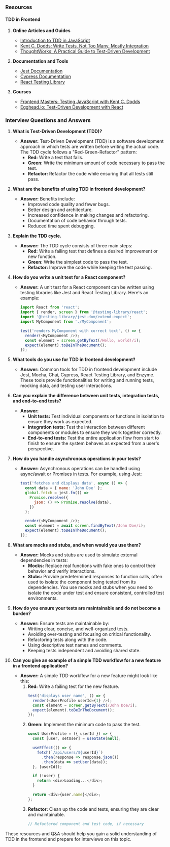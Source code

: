 ### Resources

#### TDD in Frontend
1. **Online Articles and Guides**
   - [Introduction to TDD in JavaScript](https://dev.to/dwayne/tdd-in-javascript-1kd4)
   - [Kent C. Dodds: Write Tests. Not Too Many. Mostly Integration](https://kentcdodds.com/blog/write-tests)
   - [ThoughtWorks: A Practical Guide to Test-Driven Development](https://www.thoughtworks.com/insights/articles/practical-guide-test-driven-development)

2. **Documentation and Tools**
   - [Jest Documentation](https://jestjs.io/docs/getting-started)
   - [Cypress Documentation](https://docs.cypress.io/guides/overview/why-cypress)
   - [React Testing Library](https://testing-library.com/docs/react-testing-library/intro)

3. **Courses**
   - [Frontend Masters: Testing JavaScript with Kent C. Dodds](https://frontendmasters.com/courses/testing-javascript/)
   - [Egghead.io: Test-Driven Development with React](https://egghead.io/courses/test-driven-development-with-react)

### Interview Questions and Answers

1. **What is Test-Driven Development (TDD)?**
   - **Answer:** Test-Driven Development (TDD) is a software development approach in which tests are written before writing the actual code. The TDD cycle follows a "Red-Green-Refactor" pattern:
     - **Red:** Write a test that fails.
     - **Green:** Write the minimum amount of code necessary to pass the test.
     - **Refactor:** Refactor the code while ensuring that all tests still pass.

2. **What are the benefits of using TDD in frontend development?**
   - **Answer:** Benefits include:
     - Improved code quality and fewer bugs.
     - Better design and architecture.
     - Increased confidence in making changes and refactoring.
     - Documentation of code behavior through tests.
     - Reduced time spent debugging.

3. **Explain the TDD cycle.**
   - **Answer:** The TDD cycle consists of three main steps:
     - **Red:** Write a failing test that defines a desired improvement or new function.
     - **Green:** Write the simplest code to pass the test.
     - **Refactor:** Improve the code while keeping the test passing.

4. **How do you write a unit test for a React component?**
   - **Answer:** A unit test for a React component can be written using testing libraries like Jest and React Testing Library. Here's an example:
     ```javascript
     import React from 'react';
     import { render, screen } from '@testing-library/react';
     import '@testing-library/jest-dom/extend-expect';
     import MyComponent from './MyComponent';

     test('renders MyComponent with correct text', () => {
       render(<MyComponent />);
       const element = screen.getByText(/Hello, world!/i);
       expect(element).toBeInTheDocument();
     });
     ```

5. **What tools do you use for TDD in frontend development?**
   - **Answer:** Common tools for TDD in frontend development include Jest, Mocha, Chai, Cypress, React Testing Library, and Enzyme. These tools provide functionalities for writing and running tests, mocking data, and testing user interactions.

6. **Can you explain the difference between unit tests, integration tests, and end-to-end tests?**
   - **Answer:** 
     - **Unit tests:** Test individual components or functions in isolation to ensure they work as expected.
     - **Integration tests:** Test the interaction between different components or modules to ensure they work together correctly.
     - **End-to-end tests:** Test the entire application flow from start to finish to ensure the system behaves as expected from a user's perspective.

7. **How do you handle asynchronous operations in your tests?**
   - **Answer:** Asynchronous operations can be handled using async/await or Promises in tests. For example, using Jest:
     ```javascript
     test('fetches and displays data', async () => {
       const data = { name: 'John Doe' };
       global.fetch = jest.fn(() =>
         Promise.resolve({
           json: () => Promise.resolve(data),
         })
       );

       render(<MyComponent />);
       const element = await screen.findByText(/John Doe/i);
       expect(element).toBeInTheDocument();
     });
     ```

8. **What are mocks and stubs, and when would you use them?**
   - **Answer:** Mocks and stubs are used to simulate external dependencies in tests:
     - **Mocks:** Replace real functions with fake ones to control their behavior and verify interactions.
     - **Stubs:** Provide predetermined responses to function calls, often used to isolate the component being tested from its dependencies.
     You use mocks and stubs when you need to isolate the code under test and ensure consistent, controlled test environments.

9. **How do you ensure your tests are maintainable and do not become a burden?**
   - **Answer:** Ensure tests are maintainable by:
     - Writing clear, concise, and well-organized tests.
     - Avoiding over-testing and focusing on critical functionality.
     - Refactoring tests along with the code.
     - Using descriptive test names and comments.
     - Keeping tests independent and avoiding shared state.

10. **Can you give an example of a simple TDD workflow for a new feature in a frontend application?**
    - **Answer:** A simple TDD workflow for a new feature might look like this:
      1. **Red:** Write a failing test for the new feature.
         ```javascript
         test('displays user name', () => {
           render(<UserProfile userId={1} />);
           const element = screen.getByText(/John Doe/i);
           expect(element).toBeInTheDocument();
         });
         ```
      2. **Green:** Implement the minimum code to pass the test.
         ```javascript
         const UserProfile = ({ userId }) => {
           const [user, setUser] = useState(null);

           useEffect(() => {
             fetch(`/api/users/${userId}`)
               .then(response => response.json())
               .then(data => setUser(data));
           }, [userId]);

           if (!user) {
             return <div>Loading...</div>;
           }

           return <div>{user.name}</div>;
         };
         ```
      3. **Refactor:** Clean up the code and tests, ensuring they are clear and maintainable.
         ```javascript
         // Refactored component and test code, if necessary
         ```

These resources and Q&A should help you gain a solid understanding of TDD in the frontend and prepare for interviews on this topic.